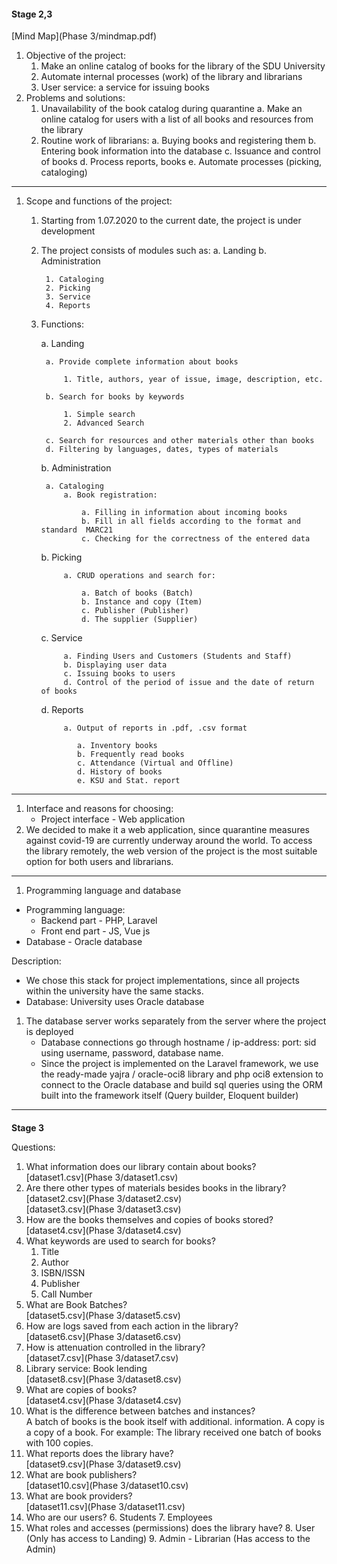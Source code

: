 #### **Stage 2,3**

[Mind Map](Phase 3/mindmap.pdf)


1. Objective of the project:
    1. Make an online catalog of books for the library of the SDU University
    2. Automate internal processes (work) of the library and librarians
    3. User service: a service for issuing books
2. Problems and solutions:
    1. Unavailability of the book catalog during quarantine
        a. Make an online catalog for users with a list of all books and resources from the library
    2. Routine work of librarians:
        a. Buying books and registering them
        b. Entering book information into the database
        c. Issuance and control of books
        d. Process reports, books
        e. Automate processes (picking, cataloging)



---


1. Scope and functions of the project:
    1. Starting from 1.07.2020 to the current date, the project is under development
    2. The project consists of modules such as:
        a. Landing
        b. Administration
    
            1. Cataloging
            2. Picking
            3. Service
            4. Reports
          
    3. Functions: 
    
        a. Landing
    
            a. Provide complete information about books
    
                1. Title, authors, year of issue, image, description, etc.
                
            b. Search for books by keywords
    
                1. Simple search
                2. Advanced Search
    
            c. Search for resources and other materials other than books
            d. Filtering by languages, dates, types of materials
    
        b. Administration 
    
            a. Cataloging  
                a. Book registration:  
    
                    a. Filling in information about incoming books 
                    b. Fill in all fields according to the format and standard  MARC21
                    c. Checking for the correctness of the entered data 
                     
        b. Picking  
    
                a. CRUD operations and search for:
    
                    a. Batch of books (Batch)
                    b. Instance and copy (Item)
                    c. Publisher (Publisher)
                    d. The supplier (Supplier)
    
        c. Service
    
                a. Finding Users and Customers (Students and Staff)
                b. Displaying user data
                c. Issuing books to users
                d. Control of the period of issue and the date of return of books
        d. Reports
    
                a. Output of reports in .pdf, .csv format
    
                   a. Inventory books
                   b. Frequently read books
                   c. Attendance (Virtual and Offline)
                   d. History of books
                   e. KSU and Stat. report

---




1. Interface and reasons for choosing:
    *   Project interface - Web application
2. We decided to make it a web application, since quarantine measures against covid-19 are currently underway around the world. To access the library remotely, the web version of the project is the most suitable option for both users and librarians.



---




1. Programming language and database
*   Programming language:
    *   Backend part - PHP, Laravel
    *   Front end part - JS, Vue js
*   Database - Oracle database

Description:



*   We chose this stack for project implementations, since all projects within the university have the same stacks.
*   Database: University uses Oracle database
1. The database server works separately from the server where the project is deployed
    *   Database connections go through hostname / ip-address: port: sid using username, password, database name.
    *   Since the project is implemented on the Laravel framework, we use the ready-made yajra / oracle-oci8 library and php oci8 extension to connect to the Oracle database and build sql queries using the ORM built into the framework itself (Query builder, Eloquent builder)



---



#### 
**Stage 3**

Questions:



1. What information does our library contain about books? \
[dataset1.csv](Phase 3/dataset1.csv)
2. Are there other types of materials besides books in the library? \
[dataset2.csv](Phase 3/dataset2.csv) \
[dataset3.csv](Phase 3/dataset3.csv)
3. How are the books themselves and copies of books stored? \
[dataset4.csv](Phase 3/dataset4.csv)
4. What keywords are used to search for books?
    1. Title
    2. Author
    3. ISBN/ISSN
    4. Publisher
    5. Call Number
5. What are Book Batches? \
[dataset5.csv](Phase 3/dataset5.csv)
6. How are logs saved from each action in the library? \
[dataset6.csv](Phase 3/dataset6.csv)
7. How is attenuation controlled in the library? \
[dataset7.csv](Phase 3/dataset7.csv)
8. Library service: Book lending \
[dataset8.csv](Phase 3/dataset8.csv)
9. What are copies of books? \
[dataset4.csv](Phase 3/dataset4.csv)
10. What is the difference between batches and instances? \
A batch of books is the book itself with additional. information. A copy is a copy of a book. For example: The library received one batch of books with 100 copies.
11. What reports does the library have? \
[dataset9.csv](Phase 3/dataset9.csv)
12. What are book publishers? \
[dataset10.csv](Phase 3/dataset10.csv)
13. What are book providers? \
[dataset11.csv](Phase 3/dataset11.csv)
14. Who are our users?
    6. Students
    7. Employees
15. What roles and accesses (permissions) does the library have?
    8. User (Only has access to Landing)
    9. Admin - Librarian (Has access to the Admin)
